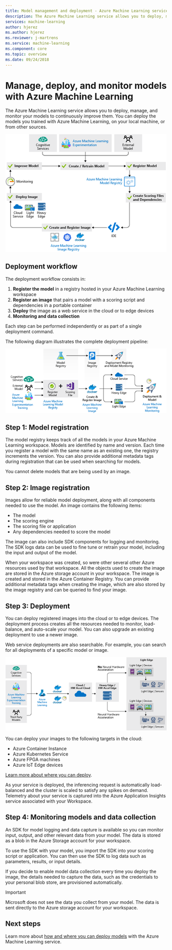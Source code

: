 ```yaml
---
title: Model management and deployment - Azure Machine Learning service
description: The Azure Machine Learning service allows you to deploy, manage, and monitor your models to continuously improve them. You can deploy the models you trained with Azure Machine Learning, on your local machine, or from other sources.  
services: machine-learning
author: hjerez
ms.author: hjerez
ms.reviewer: j-martrens
ms.service: machine-learning
ms.component: core
ms.topic: overview
ms.date: 09/24/2018
---
```


# Manage, deploy, and monitor models with Azure Machine Learning

The Azure Machine Learning service allows you to deploy, manage, and monitor your models to continuously improve them. You can deploy the models you trained with Azure Machine Learning, on your local machine, or from other sources. 

[ !['Azure Machine Learning continuous integration/continuous deployment (CI/CD) cycle'](media/concept-model-management-and-deployment/model-ci-cd.png) ](media/concept-model-management-and-deployment/model-ci-cd.png#lightbox)

## Deployment workflow

The deployment workflow consists in: 
1. **Register the model** in a registry hosted in your Azure Machine Learning workspace
1. **Register an image** that pairs a model with a scoring script and dependencies in a portable container 
1. **Deploy** the image as a web service in the cloud or to edge devices
1. **Monitoring and data collection**

Each step can be performed independently or as part of a single deployment command. 

The following diagram illustrates the complete deployment pipeline:

[ ![Deployment pipeline](media/concept-model-management-and-deployment/deployment-pipeline.png) ](media/concept-model-management-and-deployment/deployment-pipeline.png#lightbox)

## Step 1: Model registration

The model registry keeps track of all the models in your Azure Machine Learning workspace.
Models are identified by name and version. Each time you register a model with the same name as an existing one, the registry increments the version. You can also provide additional metadata tags during registration that can be used when searching for models.

You cannot delete models that are being used by an image.

## Step 2: Image registration

Images allow for reliable model deployment, along with all components needed to use the model. An image contains the following items:

* The model
* The scoring engine
* The scoring file or application
* Any dependencies needed to score the model

The image can also include SDK components for logging and monitoring. The SDK logs data can be used to fine tune or retrain your model, including the input and output of the model.

When your workspace was created, so were other several other Azure resources used by that workspace.
All the objects used to create the image are stored in the Azure storage account in your workspace. The image is created and stored in the Azure Container Registry. You can provide additional metadata tags when creating the image, which are also stored by the image registry and can be queried to find your image.

## Step 3: Deployment

You can deploy registered images into the cloud or to edge devices. The deployment process creates all the resources needed to monitor, load-balance, and auto-scale your model. You can also upgrade an existing deployment to use a newer image.

Web service deployments are also searchable. For example, you can search for all deployments of a specific model or image.

[ ![Inferencing targets](media/concept-model-management-and-deployment/inferencing-targets.png) ](media/concept-model-management-and-deployment/inferencing-targets.png#lightbox)

You can deploy your images to the following targets in the cloud:

* Azure Container Instance
* Azure Kubernetes Service
* Azure FPGA machines
* Azure IoT Edge devices

[Learn more about where you can deploy](how-to-deploy-and-where.md).

As your service is deployed, the inferencing request is automatically load-balanced and the cluster is scaled to satisfy any spikes on demand. Telemetry about your service is captured into the Azure Application Insights service associated with your Workspace.

## Step 4: Monitoring models and data collection

An SDK for model logging and data capture is available so you can monitor input, output, and other relevant data from your model. The data is stored as a blob in the Azure Storage account for your workspace.

To use the SDK with your model, you import the SDK into your scoring script or application. You can then use the SDK to log data such as parameters, results, or input details.

If you decide to enable model data collection every time you deploy the image, the details needed to capture the data, such as the credentials to your personal blob store, are provisioned automatically.

> [!Important]
> Microsoft does not see the data you collect from your model. The data is sent directly to the Azure storage account for your workspace.

## Next steps

Learn more about [how and where you can deploy models](how-to-deploy-and-where.md) with the Azure Machine Learning service.
